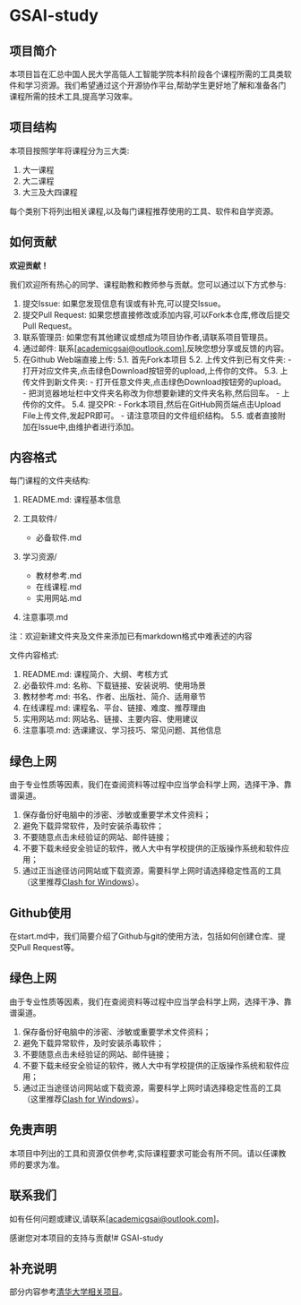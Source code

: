 
# GSAI-study

## 项目简介

本项目旨在汇总中国人民大学高瓴人工智能学院本科阶段各个课程所需的工具类软件和学习资源。我们希望通过这个开源协作平台,帮助学生更好地了解和准备各门课程所需的技术工具,提高学习效率。

## 项目结构

本项目按照学年将课程分为三大类:

1. 大一课程
2. 大二课程
3. 大三及大四课程

每个类别下将列出相关课程,以及每门课程推荐使用的工具、软件和自学资源。

## 如何贡献

**欢迎贡献！**

我们欢迎所有热心的同学、课程助教和教师参与贡献。您可以通过以下方式参与:

1. 提交Issue: 如果您发现信息有误或有补充,可以提交Issue。
2. 提交Pull Request: 如果您想直接修改或添加内容,可以Fork本仓库,修改后提交Pull Request。
3. 联系管理员: 如果您有其他建议或想成为项目协作者,请联系项目管理员。
4. 通过邮件: 联系[academicgsai@outlook.com],反映您想分享或反馈的内容。
5. 在Github Web端直接上传:
   5.1. 首先Fork本项目
   5.2. 上传文件到已有文件夹:
        - 打开对应文件夹,点击绿色Download按钮旁的upload,上传你的文件。
   5.3. 上传文件到新文件夹:
        - 打开任意文件夹,点击绿色Download按钮旁的upload。
        - 把浏览器地址栏中文件夹名称改为你想要新建的文件夹名称,然后回车。
        - 上传你的文件。
   5.4. 提交PR:
        - Fork本项目,然后在GitHub网页端点击Upload File上传文件,发起PR即可。
        - 请注意项目的文件组织结构。
   5.5. 或者直接附加在Issue中,由维护者进行添加。

## 内容格式

每门课程的文件夹结构:

1. README.md: 课程基本信息
2. 工具软件/
   - 必备软件.md
3. 学习资源/
   - 教材参考.md
   - 在线课程.md
   - 实用网站.md
  
4. 注意事项.md


注：欢迎新建文件夹及文件来添加已有markdown格式中难表述的内容



文件内容格式:

1. README.md: 课程简介、大纲、考核方式
2. 必备软件.md: 名称、下载链接、安装说明、使用场景
3. 教材参考.md: 书名、作者、出版社、简介、适用章节
4. 在线课程.md: 课程名、平台、链接、难度、推荐理由
5. 实用网站.md: 网站名、链接、主要内容、使用建议
6. 注意事项.md: 选课建议、学习技巧、常见问题、其他信息


## 绿色上网

由于专业性质等因素，我们在查阅资料等过程中应当学会科学上网，选择干净、靠谱渠道。

1. 保存备份好电脑中的涉密、涉敏或重要学术文件资料；
2. 避免下载异常软件，及时安装杀毒软件；
3. 不要随意点击未经验证的网站、邮件链接；
4. 不要下载未经安全验证的软件，微人大中有学校提供的正版操作系统和软件应用；
5. 通过正当途径访问网站或下载资源，需要科学上网时请选择稳定性高的工具（这里推荐[Clash for Windows](https://jiasupanda.com/clash-how-to)）。

## Github使用

在start.md中，我们简要介绍了Github与git的使用方法，包括如何创建仓库、提交Pull Request等。

 ## 绿色上网 
  
由于专业性质等因素，我们在查阅资料等过程中应当学会科学上网，选择干净、靠谱渠道。 
  
1. 保存备份好电脑中的涉密、涉敏或重要学术文件资料； 
2. 避免下载异常软件，及时安装杀毒软件； 
3. 不要随意点击未经验证的网站、邮件链接； 
4. 不要下载未经安全验证的软件，微人大中有学校提供的正版操作系统和软件应用； 
5. 通过正当途径访问网站或下载资源，需要科学上网时请选择稳定性高的工具（这里推荐[Clash for Windows](https://jiasupanda.com/clash-how-to)）。 
  

## 免责声明

本项目中列出的工具和资源仅供参考,实际课程要求可能会有所不同。请以任课教师的要求为准。

## 联系我们

如有任何问题或建议,请联系[academicgsai@outlook.com]。

感谢您对本项目的支持与贡献!# GSAI-study

## 补充说明
部分内容参考[清华大学相关项目](https://github.com/Salensoft/thu-cst-cracker)。

